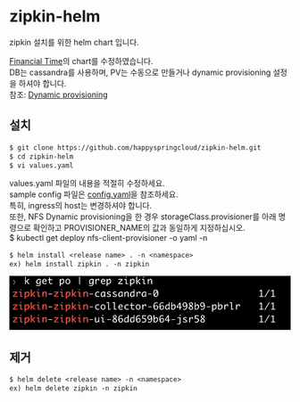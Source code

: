 # zipkin-helm
   
zipkin 설치를 위한 helm chart 입니다.  
   
[Financial Time](https://github.com/Financial-Times/zipkin-helm)의 chart를 수정하였습니다.   
DB는 cassandra를 사용하며, PV는 수동으로 만들거나 dynamic provisioning 설정을 하셔야 합니다.   
참조: [Dynamic provisioning](https://kubepia.github.io/cloudpak/cp4app/install/ocp04.html) 

## 설치 
```
$ git clone https://github.com/happyspringcloud/zipkin-helm.git   
$ cd zipkin-helm   
$ vi values.yaml   
```
values.yaml 파일의 내용을 적절히 수정하세요.  
sample config 파일은 [config.yaml](https://github.com/happyspringcloud/zipkin-helm/blob/main/config.yaml)을 참조하세요.    
특히, ingress의 host는 변경하셔야 합니다.   
또한, NFS Dynamic provisioning을 한 경우 storageClass.provisioner를 아래 명령으로 확인하고 PROVISIONER_NAME의 값과 동일하게 지정하십시오.    
$ kubectl get deploy nfs-client-provisioner -o yaml -n <namespace>

```
$ helm install <release name> . -n <namespace>    
ex) helm install zipkin . -n zipkin 
```
![](./img/2021-01-06-17-55-55.png)

## 제거   
```
$ helm delete <release name> -n <namespace>
ex) helm delete zipkin -n zipkin  
```
